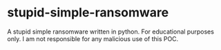# stupid-simple-ransomware
A stupid simple ransomware written in python. For educational purposes only. I am not responsible for any malicious use of this POC.

